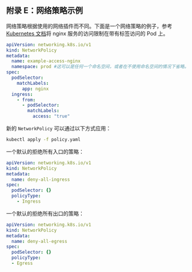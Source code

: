 ## 附录 E：网络策略示例

网络策略根据使用的网络插件而不同。下面是一个网络策略的例子，参考 [Kubernetes 文档](https://kubernetes.io/docs/tasks/administer-cluster/declare-network-policy/)将 nginx 服务的访问限制在带有标签访问的 Pod 上。

```yaml
apiVersion: networking.k8s.io/v1
kind: NetworkPolicy
metadata:
  name: example-access-nginx
  namespace: prod #这可以是任何一个命名空间，或者在不使用命名空间的情况下省略。
spec:
  podSelector:
    matchLabels:
      app: nginx
  ingress:
    - from:
      - podSelector:
        matchLabels:
          access: "true"
```

新的 `NetworkPolicy` 可以通过以下方式应用：

```sh
kubectl apply -f policy.yaml
```

一个默认的拒绝所有入口的策略：

```yaml
apiVersion: networking.k8s.io/v1
kind: NetworkPolicy
metadata:
  name: deny-all-ingress
spec:
  podSelector: {}
  policyType:
    - Ingress
```

 一个默认的拒绝所有出口的策略：

```yaml
apiVersion: networking.k8s.io/v1
kind: NetworkPolicy
metadata:
  name: deny-all-egress
spec:
  podSelector: {}
  policyType:
  - Egress
```

